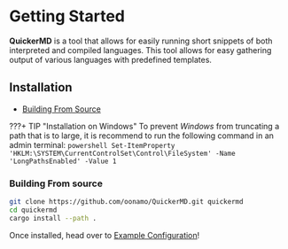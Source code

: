# Getting Started
**QuickerMD** is a tool that allows for easily running short snippets of both interpreted and compiled languages. This tool allows for easy gathering output of various languages with predefined templates.

## Installation
- [Building From Source](#building-from-source)

???+ TIP "Installation on Windows"
    To prevent *Windows* from truncating a path that is to large, it is recommend to run the following command in an admin terminal:
    ```powershell
    Set-ItemProperty 'HKLM:\SYSTEM\CurrentControlSet\Control\FileSystem' -Name 'LongPathsEnabled' -Value 1
    ```

### Building From source
```sh
git clone https://github.com/oonamo/QuickerMD.git quickermd
cd quickermd
cargo install --path .
```

Once installed, head over to [Example Configuration](example-config.md)!
